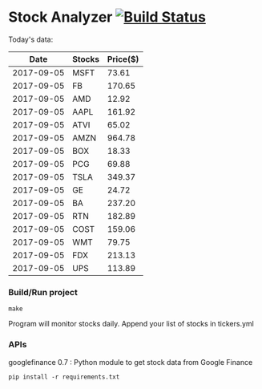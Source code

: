 # Stock Analyzer [![Build Status](https://travis-ci.org/ogoyal/StockAnalyzer.svg?branch=master)](https://travis-ci.org/ogoyal/StockAnalyzer)

Today's data:

| Date| Stocks| Price($) | 
| --- | --- | ---  | 
| 2017-09-05| MSFT| 73.61 | 
| 2017-09-05| FB| 170.65 | 
| 2017-09-05| AMD| 12.92 | 
| 2017-09-05| AAPL| 161.92 | 
| 2017-09-05| ATVI| 65.02 | 
| 2017-09-05| AMZN| 964.78 | 
| 2017-09-05| BOX| 18.33 | 
| 2017-09-05| PCG| 69.88 | 
| 2017-09-05| TSLA| 349.37 | 
| 2017-09-05| GE| 24.72 | 
| 2017-09-05| BA| 237.20 | 
| 2017-09-05| RTN| 182.89 | 
| 2017-09-05| COST| 159.06 | 
| 2017-09-05| WMT| 79.75 | 
| 2017-09-05| FDX| 213.13 | 
| 2017-09-05| UPS| 113.89 | 

### Build/Run project

```
make
```

Program will monitor stocks daily. Append your list of stocks in tickers.yml

### APIs
googlefinance 0.7 : Python module to get stock data from Google Finance

```
pip install -r requirements.txt
```

